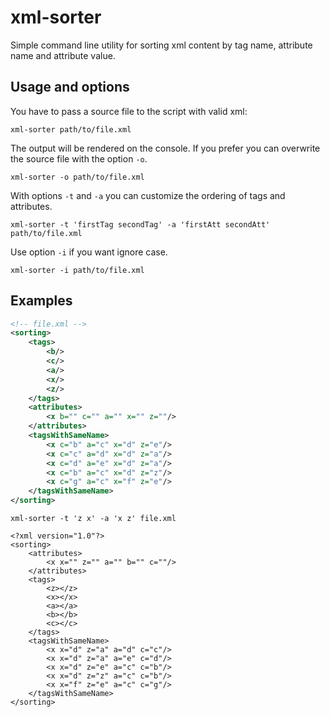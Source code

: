 # xml-sorter

Simple command line utility for sorting xml content by tag name, attribute name and attribute value.

## Usage and options

You have to pass a source file to the script with valid xml:

```
xml-sorter path/to/file.xml
```

The output will be rendered on the console. If you prefer you can overwrite the source file with the option `-o`.

```
xml-sorter -o path/to/file.xml
```

With options `-t` and `-a` you can customize the ordering of tags and attributes.

```
xml-sorter -t 'firstTag secondTag' -a 'firstAtt secondAtt' path/to/file.xml
```

Use option `-i` if you want ignore case.

```
xml-sorter -i path/to/file.xml
```

## Examples

```xml
<!-- file.xml -->
<sorting>
    <tags>
        <b/>
        <c/>
        <a/>
        <x/>
        <z/>
    </tags>
    <attributes>
        <x b="" c="" a="" x="" z=""/>
    </attributes>
    <tagsWithSameName>
        <x c="b" a="c" x="d" z="e"/>
        <x c="c" a="d" x="d" z="a"/>
        <x c="d" a="e" x="d" z="a"/>
        <x c="b" a="c" x="d" z="z"/>
        <x c="g" a="c" x="f" z="e"/>
    </tagsWithSameName>
</sorting>
```

```
xml-sorter -t 'z x' -a 'x z' file.xml

<?xml version="1.0"?>
<sorting>
	<attributes>
		<x x="" z="" a="" b="" c=""/>
	</attributes>
	<tags>
		<z></z>
		<x></x>
		<a></a>
		<b></b>
		<c></c>
	</tags>
	<tagsWithSameName>
		<x x="d" z="a" a="d" c="c"/>
		<x x="d" z="a" a="e" c="d"/>
		<x x="d" z="e" a="c" c="b"/>
		<x x="d" z="z" a="c" c="b"/>
		<x x="f" z="e" a="c" c="g"/>
	</tagsWithSameName>
</sorting>
```